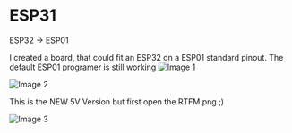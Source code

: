 # ESP31
ESP32 -> ESP01

I created a board, that could fit an ESP32 on a ESP01 standard pinout. The default ESP01 programer is still working
![Image 1](https://github.com/theBrutzler/ESP31/blob/main/IMG_20211005_171818_383.jpg)


![Image 2](https://github.com/theBrutzler/ESP31/blob/main/IMG_20211005_171833_967.jpg)

This is the NEW 5V Version but first open the RTFM.png ;)

![Image 3](https://github.com/theBrutzler/ESP31/blob/main/V4/ESP31-01_V4/V4_purple.png)
